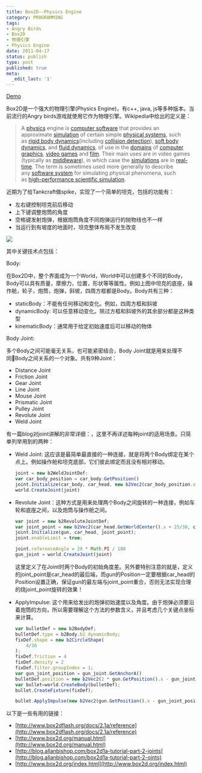 ```yaml
---
title: Box2D--Physics Engine
category: PROGRAMMING
tags:
- Angry Birds
- Box2D
- 物理引擎
- Physics Engine
date: 2011-04-17
status: publish
type: post
published: true
meta:
  _edit_last: '1'
---
```

[Demo](/apps.html#angry_tank)

Box2D是一个强大的物理引擎(Physics Engine)，有c++, java, js等多种版本。当前流行的Angry birds游戏就使用它作为物理引擎。Wikipedia中给出的定义是：
> A <a href="http://en.wikipedia.org/wiki/Physics">physics</a> engine is <a href="http://en.wikipedia.org/wiki/Computer_software">computer software</a> that provides an approximate <a title="Computer simulation" href="http://en.wikipedia.org/wiki/Computer_simulation">simulation</a> of certain simple <a title="Physical system" href="http://en.wikipedia.org/wiki/Physical_system">physical systems</a>, such as <a href="http://en.wikipedia.org/wiki/Rigid_body_dynamics">rigid body dynamics</a>(including <a href="http://en.wikipedia.org/wiki/Collision_detection">collision detection</a>), <a href="http://en.wikipedia.org/wiki/Soft_body_dynamics">soft body dynamics</a>, and <a title="Fluid simulation" href="http://en.wikipedia.org/wiki/Fluid_simulation">fluid dynamics</a>, of use in the <a title="wikt:domain" href="http://en.wiktionary.org/wiki/domain">domains</a> of <a href="http://en.wikipedia.org/wiki/Computer_graphics">computer graphics</a>, <a title="Video game" href="http://en.wikipedia.org/wiki/Video_game">video games</a> and <a href="http://en.wikipedia.org/wiki/Film">film</a>. Their main uses are in video games (typically as <a title="Game middleware" href="http://en.wikipedia.org/wiki/Game_middleware">middleware</a>), in which case the <a title="Simulation" href="http://en.wikipedia.org/wiki/Simulation">simulations</a> are in <a title="Real-time computer graphics" href="http://en.wikipedia.org/wiki/Real-time_computer_graphics">real-time</a>. The term is sometimes used more generally to describe any <a href="http://en.wikipedia.org/wiki/Software_system">software system</a> for simulating physical phenomena, such as <a title="High-performance computing" href="http://en.wikipedia.org/wiki/High-performance_computing">high-performance scientific simulation</a>.

近期为了给Tankcraft做spike，实现了一个简单的坦克，包括的功能有：

* 左右键控制坦克前后移动
* 上下键调整炮筒的角度
* 空格键发射炮弹，根据炮筒角度不同炮弹运行的抛物线也不一样
* 当运行到有坡度的地面时，坦克整体布局不发生改变
		
![](tank.jpg)

其中关键技术点包括：

Body:

在Box2D中，整个界面成为一个World，World中可以创建多个不同的Body，Body可以具有质量，摩擦力，位置，形状等等属性。例如上图中坦克的底座，操作舱，轮子，炮筒，炮弹，斜坡，四周方框都是Body。Body共有三种：

* staticBody：不能有任何移动和变化。例如，四周方框和斜坡
* dynamicBody: 可以任意移动变化。除过方框和斜坡外的其余部分都是这种类型
* kinematicBody：通常用于给定初始速度后可以移动的物体

Body Joint:

多个Body之间可能毫无关系，也可能紧密结合，Body Joint就是用来处理不同Body之间关系的一个对象。共有9种Joint：

* Distance Joint
* Friction Joint
* Gear Joint
* Line Joint
* Mouse Joint
* Prismatic Joint
* Pulley Joint
* Revolute Joint
* Weld Joint

有一篇blog对joint讲解的非常详细：[](http://blog.allanbishop.com/box2d-2-1a-tutorial-part-2-joints/)，这里不再详述每种joint的适用场景。只简单列举用到的两种：

* Weld Joint: 这应该是最简单最直接的一种连接，就是将两个Body绑定在某个点上。例如操作舱和坦克底部，它们彼此绑定而且没有相对移动。

	```js
	joint = new b2WeldJointDef;
	var car_body_position = car_body.GetPosition()
	joint.Initialize(car_body, car_head, new b2Vec2(car_body_position.x - 50/30, car_body_position.y));
	world.CreateJoint(joint)
	```

* Revolute Joint：这种方式是用来处理两个Body之间旋转的一种连接，例如车轮和底座之间，以及炮筒与操作舱之间。

	```js
	var joint = new b2RevoluteJointDef;
	var joint_point = new b2Vec2(car_head.GetWorldCenter().x + 25/30, car_head.GetWorldCenter().y)
	joint.Initialize(gun, car_head, joint_point);
	joint.enableLimit = true;

	joint.referenceAngle = 20 * Math.PI / 180
	gun_joint = world.CreateJoint(joint)
	```

	这里定义了在Joint时两个Body的初始角度差。另外要特别注意的就是，定义的joint\_point是car_head的最后端，而gun的Position一定要根据car_head的Position设置正确，保证gun的最左端与joint\_point重合，否则无法实现合理的绕joint_point旋转的效果！
* ApplyImpulse:
	这个用来给发出的炮弹初始速度以及角度。由于炮弹必须要沿着炮筒的方向，所以需要理解这个方法的参数含义，并且考虑几个关键点坐标来计算。

	```js
	var bulletDef = new b2BodyDef;
	bulletDef.type = b2Body.b2_dynamicBody;
	fixDef.shape = new b2CircleShape(
	    4/30
	);
	fixDef.friction = 4
	fixDef.density = 2
	fixDef.filter.groupIndex = 1;
	var gun_joint_position = gun_joint.GetAnchorA()
	bulletDef.position = new b2Vec2(2 * gun.GetPosition().x - gun_joint_position.x,  2 * gun.GetPosition().y -  gun_joint_position.y);
	var bullet=world.CreateBody(bulletDef);
	bullet.CreateFixture(fixDef);

	bullet.ApplyImpulse(new b2Vec2(gun.GetPosition().x - gun_joint_position.x, gun.GetPosition().y - gun_joint_position.y), gun_joint_position)
	```

以下是一些有用的链接：

* [http://www.box2dflash.org/docs/2.1a/reference](http://www.box2dflash.org/docs/2.1a/reference)
* [http://www.box2d.org/manual.html](http://www.box2d.org/manual.html)
* [http://blog.allanbishop.com/box2d1a-tutorial-part-2-joints](http://blog.allanbishop.com/box2d1a-tutorial-part-2-oints)
* [http://www.box2d.org/index.html](http://www.box2d.org/index.html)
